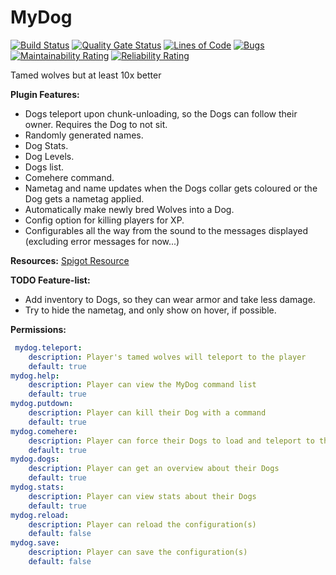 MyDog
======

[![Build Status](https://travis-ci.com/DoggyCraftDK/MyDog.svg?branch=master)](https://travis-ci.com/DoggyCraftDK/MyDog)
[![Quality Gate Status](https://sonarcloud.io/api/project_badges/measure?project=DoggyCraftDK_MyDog&metric=alert_status)](https://sonarcloud.io/dashboard?id=DoggyCraftDK_MyDog)
[![Lines of Code](https://sonarcloud.io/api/project_badges/measure?project=DoggyCraftDK_MyDog&metric=ncloc)](https://sonarcloud.io/dashboard?id=DoggyCraftDK_MyDog)
[![Bugs](https://sonarcloud.io/api/project_badges/measure?project=DoggyCraftDK_MyDog&metric=bugs)](https://sonarcloud.io/dashboard?id=DoggyCraftDK_MyDog)
[![Maintainability Rating](https://sonarcloud.io/api/project_badges/measure?project=DoggyCraftDK_MyDog&metric=sqale_rating)](https://sonarcloud.io/dashboard?id=DoggyCraftDK_MyDog)
[![Reliability Rating](https://sonarcloud.io/api/project_badges/measure?project=DoggyCraftDK_MyDog&metric=reliability_rating)](https://sonarcloud.io/dashboard?id=DoggyCraftDK_MyDog)

Tamed wolves but at least 10x better

**Plugin Features:**
*	Dogs teleport upon chunk-unloading, so the Dogs can follow their owner. Requires the Dog to not sit.
*	Randomly generated names.
*	Dog Stats.
*	Dog Levels.
*	Dogs list.
*	Comehere command.
*	Nametag and name updates when the Dogs collar gets coloured or the Dog gets a nametag applied.
*	Automatically make newly bred Wolves into a Dog.
*	Config option for killing players for XP.
*	Configurables all the way from the sound to the messages displayed (excluding error messages for now...)

**Resources:** [Spigot Resource](https://www.spigotmc.org/resources/mydog.70260/)

**TODO Feature-list:**
*	Add inventory to Dogs, so they can wear armor and take less damage.
*	Try to hide the nametag, and only show on hover, if possible.

**Permissions:**
```YAML
 mydog.teleport:
    description: Player's tamed wolves will teleport to the player
    default: true
mydog.help:
    description: Player can view the MyDog command list
    default: true
mydog.putdown:
    description: Player can kill their Dog with a command
    default: true
mydog.comehere:
    description: Player can force their Dogs to load and teleport to the position of the player
    default: true
mydog.dogs:
    description: Player can get an overview about their Dogs
    default: true
mydog.stats:
    description: Player can view stats about their Dogs
    default: true
mydog.reload:
    description: Player can reload the configuration(s)
    default: false
mydog.save:
    description: Player can save the configuration(s)
    default: false
```
